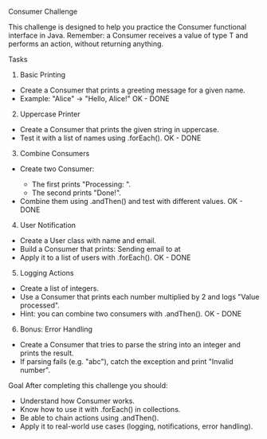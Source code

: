 Consumer Challenge

This challenge is designed to help you practice the Consumer<T> functional interface in Java.
Remember: a Consumer<T> receives a value of type T and performs an action, without returning anything.

Tasks

1. Basic Printing
- Create a Consumer<String> that prints a greeting message for a given name.
- Example:
  "Alice" -> "Hello, Alice!"
  OK - DONE

2. Uppercase Printer
- Create a Consumer<String> that prints the given string in uppercase.
- Test it with a list of names using .forEach().
   OK - DONE

3. Combine Consumers
- Create two Consumer<String>:
  - The first prints "Processing: <value>".
  - The second prints "Done!".
- Combine them using .andThen() and test with different values.
   OK - DONE

4. User Notification
- Create a User class with name and email.
- Build a Consumer<User> that prints:
  Sending email to <name> at <email>
- Apply it to a list of users with .forEach().
  OK - DONE

5. Logging Actions
- Create a list of integers.
- Use a Consumer<Integer> that prints each number multiplied by 2 and logs "Value processed".
- Hint: you can combine two consumers with .andThen().
  OK - DONE

6. Bonus: Error Handling
- Create a Consumer<String> that tries to parse the string into an integer and prints the result.
- If parsing fails (e.g. "abc"), catch the exception and print "Invalid number".

Goal
After completing this challenge you should:
- Understand how Consumer<T> works.
- Know how to use it with .forEach() in collections.
- Be able to chain actions using .andThen().
- Apply it to real-world use cases (logging, notifications, error handling).